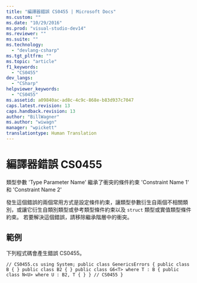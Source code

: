 ```yaml
---
title: "編譯器錯誤 CS0455 | Microsoft Docs"
ms.custom: ""
ms.date: "10/29/2016"
ms.prod: "visual-studio-dev14"
ms.reviewer: ""
ms.suite: ""
ms.technology: 
  - "devlang-csharp"
ms.tgt_pltfrm: ""
ms.topic: "article"
f1_keywords: 
  - "CS0455"
dev_langs: 
  - "CSharp"
helpviewer_keywords: 
  - "CS0455"
ms.assetid: a09840ac-ad8c-4c9c-868e-b83d937c7047
caps.latest.revision: 13
caps.handback.revision: 13
author: "BillWagner"
ms.author: "wiwagn"
manager: "wpickett"
translationtype: Human Translation
---
```

# 編譯器錯誤 CS0455
類型參數 'Type Parameter Name' 繼承了衝突的條件約束 'Constraint Name 1' 和 'Constraint Name 2'  
  
 發生這個錯誤的兩個常用方式是設定條件約束，讓類型參數衍生自兩個不相關類別，或讓它衍生自類別類型或參考類型條件約束以及 `struct` 類型或實值類型條件約束。 若要解決這個錯誤，請移除繼承階層中的衝突。  
  
## 範例  
 下列程式碼會產生錯誤 CS0455。  
  
```  
// CS0455.cs using System; public class GenericsErrors { public class B { } public class B2 { } public class G6<T> where T : B { public class N<U> where U : B2, T { } } // CS0455 }  
```